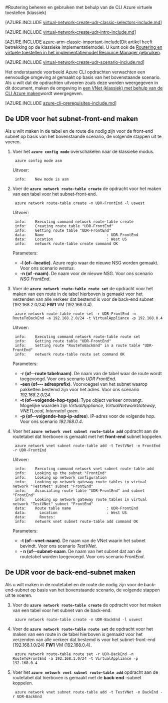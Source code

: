 <properties 
   pageTitle="Routering beheren en gebruiken van virtuele apparaten met behulp van de CLI Azure in het implementatiemodel klassiek | Microsoft Azure"
   description="Informatie over het bepalen van de routering in VNets met behulp van de CLI Azure in het implementatiemodel klassiek"
   services="virtual-network"
   documentationCenter="na"
   authors="jimdial"
   manager="carmonm"
   editor=""
   tags="azure-service-management"
/>
<tags  
   ms.service="virtual-network"
   ms.devlang="na"
   ms.topic="article"
   ms.tgt_pltfrm="na"
   ms.workload="infrastructure-services"
   ms.date="03/15/2016"
   ms.author="jdial" />

#<a name="control-routing-and-use-virtual-appliances-classic-using-the-azure-cli"></a>Routering beheren en gebruiken met behulp van de CLI Azure virtuele toestellen (klassiek)

[AZURE.INCLUDE [virtual-network-create-udr-classic-selectors-include.md](../../includes/virtual-network-create-udr-classic-selectors-include.md)]

[AZURE.INCLUDE [virtual-network-create-udr-intro-include.md](../../includes/virtual-network-create-udr-intro-include.md)]

[AZURE.INCLUDE [azure-arm-classic-important-include](../../includes/azure-arm-classic-important-include.md)]Dit artikel heeft betrekking op de klassieke implementatiemodel. U kunt ook de [Routering en virtuele toestellen in het implementatiemodel Resource Manager gebruiken](virtual-network-create-udr-arm-cli.md).

[AZURE.INCLUDE [virtual-network-create-udr-scenario-include.md](../../includes/virtual-network-create-udr-scenario-include.md)]

Het onderstaande voorbeeld Azure CLI opdrachten verwachten een eenvoudige omgeving al gemaakt op basis van het bovenstaande scenario. Als u wilt dat de opdrachten uitvoeren zoals deze worden weergegeven in dit document, maken de omgeving in [een VNet (klassiek) met behulp van de CLI Azure maken](virtual-networks-create-vnet-classic-cli.md)wordt weergegeven.

[AZURE.INCLUDE [azure-cli-prerequisites-include.md](../../includes/azure-cli-prerequisites-include.md)]

## <a name="create-the-udr-for-the-front-end-subnet"></a>De UDR voor het subnet-front-end maken
Als u wilt maken in de tabel en de route die nodig zijn voor de front-end subnet op basis van het bovenstaande scenario, de volgende stappen uit te voeren.

1. Voer het **`azure config mode`** overschakelen naar de klassieke modus.

        azure config mode asm

    Uitvoer:

        info:    New mode is asm

3. Voer de **`azure network route-table create`** de opdracht voor het maken van een tabel voor het subnet-front-end.

        azure network route-table create -n UDR-FrontEnd -l uswest

    Uitvoer:

        info:    Executing command network route-table create
        info:    Creating route table "UDR-FrontEnd"
        info:    Getting route table "UDR-FrontEnd"
        data:    Name                            : UDR-FrontEnd
        data:    Location                        : West US
        info:    network route-table create command OK

    Parameters:
    - **-l (of--locatie)**. Azure regio waar de nieuwe NSG worden gemaakt. Voor ons scenario *westus*.
    - **-n (of -naam)**. De naam voor de nieuwe NSG. Voor ons scenario *NSG FrontEnd*.

4. Voer de **`azure network route-table route set`** de opdracht voor het maken van een route in de tabel hierboven is gemaakt voor het verzenden van alle verkeer dat bestemd is voor de back-end subnet (192.168.2.0/24) **FW1** VM (192.168.0.4).

        azure network route-table route set -r UDR-FrontEnd -n RouteToBackEnd -a 192.168.2.0/24 -t VirtualAppliance -p 192.168.0.4

    Uitvoer:

        info:    Executing command network route-table route set
        info:    Getting route table "UDR-FrontEnd"
        info:    Setting route "RouteToBackEnd" in a route table "UDR-FrontEnd"
        info:    network route-table route set command OK

    Parameters:
    - **-r (of--route tabelnaam)**. De naam van de tabel waar de route wordt toegevoegd. Voor ons scenario *UDR FrontEnd*.
    - **-een (of--- adresprefix)**. Voorvoegsel van het subnet waarop pakketten bestemd zijn voor het adres. Voor ons scenario *192.168.2.0/24*.
    - **-t (of--volgende-hop-type)**. Type object verkeer ontvangt. Mogelijke waarden zijn *VirtualAppliance*, *VirtualNetworkGateway*, *VNETLocal*, *Internet*of *geen*.
    - **-p (of--volgende-hop-ip-adres**). IP-adres voor de volgende hop. Voor ons scenario *192.168.0.4*.

5. Voer het **`azure network vnet subnet route-table add`** opdracht aan de routetabel dat hierboven is gemaakt met het **front-end** subnet koppelen.

        azure network vnet subnet route-table add -t TestVNet -n FrontEnd -r UDR-FrontEnd

    Uitvoer:

        info:    Executing command network vnet subnet route-table add
        info:    Looking up the subnet "FrontEnd"
        info:    Looking up network configuration
        info:    Looking up network gateway route tables in virtual network "TestVNet" subnet "FrontEnd"
        info:    Associating route table "UDR-FrontEnd" and subnet "FrontEnd"
        info:    Looking up network gateway route tables in virtual network "TestVNet" subnet "FrontEnd"
        data:    Route table name                : UDR-FrontEnd
        data:      Location                      : West US
        data:      Routes:
        info:    network vnet subnet route-table add command OK 

    Parameters:
    - **-t (of--vnet-naam)**. De naam van de VNet waarin het subnet bevindt. Voor ons scenario *TestVNet*.
    - **- n (of--subnet-naam**. De naam van het subnet dat aan de routetabel worden toegevoegd. Voor ons scenario *FrontEnd*.
 
## <a name="create-the-udr-for-the-back-end-subnet"></a>De UDR voor de back-end-subnet maken
Als u wilt maken in de routetabel en de route die nodig zijn voor de back-end-subnet op basis van het bovenstaande scenario, de volgende stappen uit te voeren.

3. Voer de **`azure network route-table create`** de opdracht voor het maken van een tabel voor het subnet van de back-end.

        azure network route-table create -n UDR-BackEnd -l uswest

4. Voer de **`azure network route-table route set`** de opdracht voor het maken van een route in de tabel hierboven is gemaakt voor het verzenden van alle verkeer dat bestemd is voor het subnet-front-end (192.168.1.0/24) **FW1** VM (192.168.0.4).

        azure network route-table route set -r UDR-BackEnd -n RouteToFrontEnd -a 192.168.1.0/24 -t VirtualAppliance -p 192.168.0.4

5. Voer het **`azure network vnet subnet route-table add`** opdracht aan de routetabel dat hierboven is gemaakt met de **back-end** -subnet koppelen.

        azure network vnet subnet route-table add -t TestVNet -n BackEnd -r UDR-BackEnd

